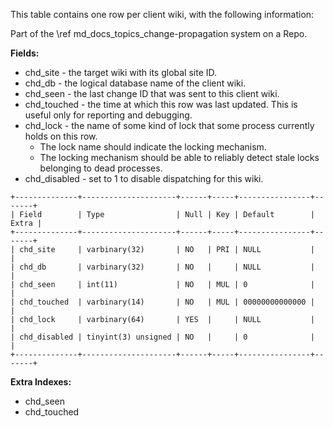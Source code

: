 This table contains one row per client wiki, with the following information:

Part of the \ref md_docs_topics_change-propagation system on a Repo.

**Fields:**

* chd_site - the target wiki with its global site ID.
* chd_db - the logical database name of the client wiki.
* chd_seen - the last change ID that was sent to this client wiki.
* chd_touched - the time at which this row was last updated. This is useful only for reporting and debugging.
* chd_lock - the name of some kind of lock that some process currently holds on this row.
  * The lock name should indicate the locking mechanism.
  * The locking mechanism should be able to reliably detect stale locks belonging to dead processes.
* chd_disabled - set to 1 to disable dispatching for this wiki.

```
+--------------+---------------------+------+-----+----------------+-------+
| Field        | Type                | Null | Key | Default        | Extra |
+--------------+---------------------+------+-----+----------------+-------+
| chd_site     | varbinary(32)       | NO   | PRI | NULL           |       |
| chd_db       | varbinary(32)       | NO   |     | NULL           |       |
| chd_seen     | int(11)             | NO   | MUL | 0              |       |
| chd_touched  | varbinary(14)       | NO   | MUL | 00000000000000 |       |
| chd_lock     | varbinary(64)       | YES  |     | NULL           |       |
| chd_disabled | tinyint(3) unsigned | NO   |     | 0              |       |
+--------------+---------------------+------+-----+----------------+-------+
```

**Extra Indexes:**
 - chd_seen
 - chd_touched
